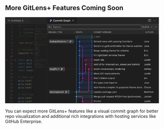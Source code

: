 ## More GitLens+ Features Coming Soon

<p align="center">
  <img src="../../images/docs/coming-soon-commit-graph.png" alt="Worktrees View in Side Bar"/>
</p>

You can expect more GitLens+ features like a visual commit graph for better repo visualization and additional rich integrations with hosting services like GitHub Enterprise.
